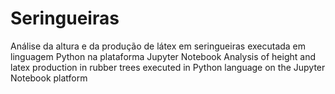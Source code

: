 # Seringueiras
Análise da altura e da produção de látex em seringueiras executada em linguagem Python na plataforma Jupyter Notebook
Analysis of height and latex production in rubber trees executed in Python language on the Jupyter Notebook platform
